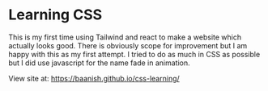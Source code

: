 # Learning CSS
 
 This is my first time using Tailwind and react to make a website which actually looks good. There is obviously scope for improvement but I am happy with this as my first attempt. I tried to do as much in CSS as possible but I did use javascript for the name fade in animation.


View site at: https://baanish.github.io/css-learning/
